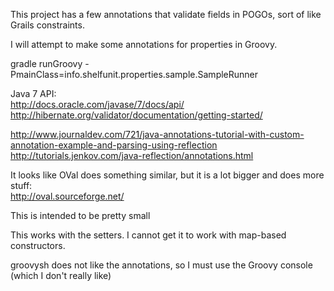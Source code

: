 This project has a few annotations that validate fields in POGOs, sort of like Grails constraints.   

I will attempt to make some annotations for properties in Groovy.    

gradle runGroovy -PmainClass=info.shelfunit.properties.sample.SampleRunner    

Java 7 API:  
http://docs.oracle.com/javase/7/docs/api/  
http://hibernate.org/validator/documentation/getting-started/  

http://www.journaldev.com/721/java-annotations-tutorial-with-custom-annotation-example-and-parsing-using-reflection   
http://tutorials.jenkov.com/java-reflection/annotations.html    

It looks like OVal does something similar, but it is a lot bigger and does more stuff:   
http://oval.sourceforge.net/    

This is intended to be pretty small    

This works with the setters. I cannot get it to work with map-based constructors.  

groovysh does not like the annotations, so I must use the Groovy console (which I don't really like)




